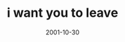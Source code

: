 ---
layout: base.njk
title : 'i want you to leave' 
view_title : 'i want you to leave' 
year : '2001' 
date : '2001-10-30' 
img_file : '/drawing/iwantyoutoleave.gif' 
html_file : 'iwantyouto' 
next_html : 'amazingbirds.html' 
year_order : '235' 
permalink : "title/{{html_file}}.html"
---